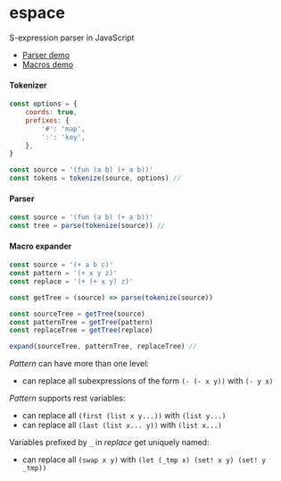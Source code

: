 espace
======

S-expression parser in JavaScript

+ [Parser demo](http://adrianton3.github.io/espace/examples/parse/)
+ [Macros demo](http://adrianton3.github.io/espace/examples/macros/)

#### Tokenizer

```javascript
const options = { 
    coords: true,
    prefixes: {
        '#': 'map',
        ':': 'key',
    },
}

const source = '(fun (a b) (+ a b))'
const tokens = tokenize(source, options) //
```

#### Parser

```javascript
const source = '(fun (a b) (+ a b))'
const tree = parse(tokenize(source)) //
```

#### Macro expander

```javascript
const source = '(+ a b c)'
const pattern = '(+ x y z)'
const replace = '(+ (+ x y) z)'

const getTree = (source) => parse(tokenize(source))

const sourceTree = getTree(source)
const patternTree = getTree(pattern)
const replaceTree = getTree(replace)

expand(sourceTree, patternTree, replaceTree) //
```

*Pattern* can have more than one level:
 
 + can replace all subexpressions of the form `(- (- x y))` with `(- y x)`
 
*Pattern* supports rest variables:

 + can replace all `(first (list x y...))` with `(list y...)`
 + can replace all `(last (list x... y))` with `(list x...)`
 
Variables prefixed by `_` in *replace* get uniquely named:

 + can replace all `(swap x y)` with `(let (_tmp x) (set! x y) (set! y _tmp))`
